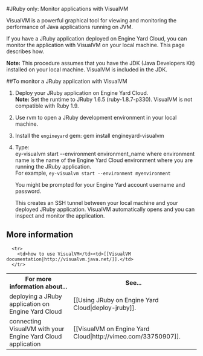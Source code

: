 #JRuby only: Monitor applications with VisualVM

VisualVM is a powerful graphical tool for viewing and monitoring the performance of Java applications running on JVM. 

If you have a JRuby application deployed on Engine Yard Cloud, you can monitor the application with VisualVM on your local machine. This page describes how.

**Note:** This procedure assumes that you have the JDK (Java Developers Kit) installed on your local machine. VisualVM is included in the JDK. 

##To monitor a JRuby application with VisualVM  



1. Deploy your JRuby application on Engine Yard Cloud.  
    **Note:** Set the runtime to JRuby 1.6.5 (ruby-1.8.7-p330). VisualVM is not compatible with Ruby 1.9.

2. Use rvm to open a JRuby development environment in your local machine.

3. Install the `engineyard` gem: 
        gem install engineyard-visualvm

3. Type:  
        ey-visualvm start --environment environment_name
   where environment name is the name of the Engine Yard Cloud environment where you are running the JRuby application.  
   For example, `ey-visualvm start --environment myenvironment`

    You might be prompted for your Engine Yard account username and password.

    This creates an SSH tunnel between your local machine and your deployed JRuby application. VisualVM automatically opens and you can inspect and monitor the application.


<h2 id="topic5"> More information</h2>

<table>
	  <tr>
	    <th>For more information about...</th><th>See...</th>
	  </tr>
	  <tr>
	    <tr>
		    <td>deploying a JRuby application on Engine Yard Cloud</td><td>[[Using JRuby on Engine Yard Cloud|deploy-jruby]].</td>
		 </tr>
		<tr>
		<td>connecting VisualVM with your Engine Yard Cloud application</td><td>[[VisualVM on Engine Yard Cloud|http://vimeo.com/33750907]].</td>
	  </tr> 
	 
	  <tr>
	    <td>how to use VisualVM</td><td>[[VisualVM documentation|http://visualvm.java.net/]].</td>
	  </tr>
</table>
